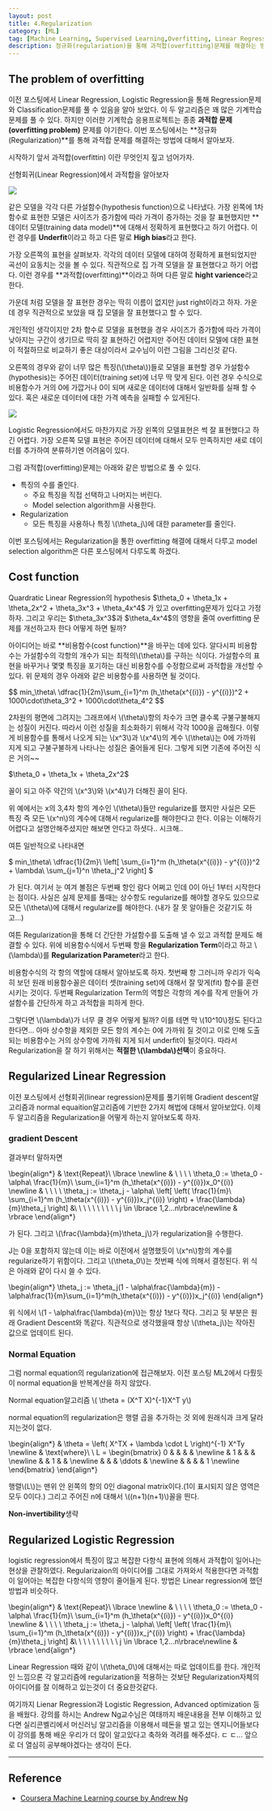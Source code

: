 ```yaml
---
layout: post
title: 4.Regularization
category: [ML]
tag: [Machine Learning, Supervised Learning,Overfitting, Linear Regression, Logistic Regression]
description: 정규화(regulariation)을 통해 과적합(overfitting)문제를 해결하는 방법에 대해서 알아보자.
---
```

## The problem of overfitting
이전 포스팅에서 Linear Regression, Logistic Regression을 통해 Regression문제와 Classification문제를 풀 수 있음을 알아 보았다. 이 두 알고리즘은 꽤 많은 기계학습 문제를 풀 수 있다. 하지만 이러한 기계학습 응용프로젝트는 종종 **과적합 문제(overfitting problem)** 문제를 야기한다. 이번 포스팅에서는 **정규화(Regularization)**를 통해 과적합 문제를 해결하는 방법에 대해서 알아보자.

시작하기 앞서 과적합(overfittin) 이란 무엇인지 짚고 넘어가자.

선형회귀(Linear Regression)에서 과적합을 알아보자

![](/assets/posts/MachineLearning/ml4-0.png)

같은 모델을 각각 다른 가설함수(hypothesis function)으로 나타냈다. 가장 왼쪽에 1차함수로 표현한 모델은 사이즈가 증가함에 따라 가격이 증가하는 것을 잘 표현했지만 **데이터 모델(training data model)**에 대해서 정확하게 표현했다고 하기 어렵다. 이런 경우를 **Underfit**이라고 하고 다른 말로 **High bias**라고 한다.

가장 오른쪽의 표현을 살펴보자. 각각의 데이터 모델에 대하여 정확하게 표현되었지만 곡선이 요동치는 것을 볼 수 있다. 직관적으로 집 가격 모델을 잘 표현했다고 하기 어렵다. 이런 경우를 **과적합(overfitting)**이라고 하며 다른 말로 **hight varience**라고 한다.

가운데 처럼 모델을 잘 표현한 경우는 딱히 이름이 없지만 just right이라고 하자. 가운데 경우 직관적으로 보았을 때 집 모델을 잘 표현했다고 할 수 있다.

개인적인 생각이지만 2차 함수로 모델을 표현했을 경우 사이즈가 증가함에 따라 가격이 낮아지는 구간이 생기므로 딱히 잘 표현하긴 어렵지만 주어진 데이터 모델에 대한 표현이 적절하므로 비교하기 좋은 대상이라서 교수님이 이런 그림을 그리신것 같다.

오른쪽의 경우와 같이 너무 많은 특징(\\(\theta\\))들로 모델을 표현할 경우 가설함수(hypothesis)는 주어진 데이터(training set)에 너무 딱 맞게 된다. 이런 경우 수식으로 비용함수가 거의 0에 가깝거나 0이 되며 새로운 데이터에 대해서 일반화를 실패 할 수 있다. 혹은 새로운 데이터에 대한 가격 예측을 실패할 수 있게된다.

![](/assets/posts/MachineLearning/ml4-1.png)

Logistic Regression에서도 마찬가지로 가장 왼쪽의 모델표현은 썩 잘 표현했다고 하긴 어렵다. 가장 오른쪽 모델 표현은 주어진 데이터에 대해서 모두 만족하지만 새로 데이터를 추가하여 분류하기엔 어려움이 있다.

그럼 과적합(overfitting)문제는 아래와 같은 방법으로 풀 수 있다.

 - 특징의 수를 줄인다.
   - 주요 특징을 직접 선택하고 나머지는 버린다.
   - Model selection algorithm을 사용한다.
 - Regularization
   - 모든 특징을 사용하나 특징 \\(\theta_j\\)에 대한 parameter를 줄인다.

이번 포스팅에서는 Regularization을 통한 overfitting 해결에 대해서 다루고 model selection algorithm은 다른 포스팅에서 다루도록 하겠다.

## Cost function

<div>
Quardratic Linear Regression의 hypothesis $\theta_0 + \theta_1x + \theta_2x^2 + \theta_3x^3 + \theta_4x^4$ 가 있고 overfitting문제가 있다고 가정하자. 그리고 우리는 $\theta_3x^3$과 $\theta_4x^4$의 영향을 줄여 overfitting 문제를 개선하고자 한다 어떻게 하면 될까?
</div>

아이디어는 바로 **비용함수(cost function)**을 바꾸는 데에 있다. 알다시피 비용함수는 가설함수의 각항의 개수가 되는 최적의\\(\theta\\)를 구하는 식이다. 가설함수의 표현을 바꾸거나 몇몇 특징을 포기하는 대신 비용함수를 수정함으로써 과적합을 개선할 수 있다. 위 문제의 경우 아래와 같은 비용함수를 사용하면 될 것이다.

<div>
$$
min_\theta\ \dfrac{1}{2m}\sum_{i=1}^m (h_\theta(x^{(i)}) - y^{(i)})^2 + 1000\cdot\theta_3^2 + 1000\cdot\theta_4^2
$$
</div>

2차원의 평면에 그려지는 그래프에서 \\(\theta\\)항의 차수가 크면 클수록 구불구불해지는 성질이 커진다. 따라서 이런 성질을 최소화하기 위해서 각각 1000을 곱해줬다. 이렇게 비용함수를 통해서 나오게 되는 \\(x^3\\)과 \\(x^4\\)의 계수 \\(\theta\\)는 0에 가까워 지게 되고 구불구불하게 나타나는 성질은 줄어들게 된다. 그렇게 되면 기존에 주어진 식은 거의~~

<div>
$\theta_0 + \theta_1x + \theta_2x^2$
</div>

꼴이 되고 아주 약간의 \\(x^3\\)와 \\(x^4\\)가 더해진 꼴이 된다.

위 예에서는 x의 3,4차 항의 계수인 \\(\theta\\)들만 regularize를 했지만 사실은 모든 특징 즉 모든 \\(x^n\\)의 계수에 대해서 regularize를 해야한다고 한다. 이유는 이해하기 어렵다고 설명안해주셨지만 해보면 안다고 하셧다.. 시크해..

여튼 일반적으로 나타내면

<div>
$
min_\theta\ \dfrac{1}{2m}\ \left[ \sum_{i=1}^m (h_\theta(x^{(i)}) - y^{(i)})^2 + \lambda\ \sum_{j=1}^n \theta_j^2 \right]
$
</div>

가 된다. 여기서 눈 여겨 볼점은 두번째 항인 람다 어쩌고 인데 0이 아닌 1부터 시작한다는 점이다. 사실은 실제 문제를 풀때는 상수항도 regularize를 해야할 경우도 있으므로 모든 \\(\theta\\)에 대해서 regularize를 해야한다. (내가 잘 못 알아들은 것같기도 하고...)

여튼 Regularization을 통해 더 간단한 가설함수를 도출해 낼 수 있고 과적합 문제도 해결할 수 있다. 
위에 비용함수식에서 두번째 항을 **Regularization Term**이라고 하고 \\(\lambda\\)를 **Regularization Parameter**라고 한다.

비용함수식의 각 항의 역할에 대해서 알아보도록 하자. 첫번째 항 그러니까 우리가 익숙히 보던 원래 비용함수꼴은 데이터 셋(training set)에 대해서 잘 맞게(fit) 함수를 훈련시키는 것이다. 두번째 Regularization Term의 역할은 각항의 계수를 작게 만들어 가설함수를 간단하게 하고 과적합을 피하게 한다.

그렇다면 \\(\lambda\\)가 너무 클 경우 어떻게 될까? 이를 테면 막 \\(10^10\\)정도 된다고한다면... 아마 상수항을 제외한 모든 항의 계수는 0에 가까워 질 것이고 이로 인해 도출되는 비용함수는 거의 상수항에 가까워 지게 되서 underfit이 될것이다. 따라서 Regularization을 잘 하기 위해서는 **적절한 \\(\lambda\\)선택**이 중요하다.

## Regularized Linear Regression

이전 포스팅에서 선형회귀(linear regression)문제를 풀기위해 Gradient descent알고리즘과 normal equaition알고리즘에 기반한 2가지 해법에 대해서 알아보았다. 이제 두 알고리즘을 Regularization을 어떻게 하는지 알아보도록 하자.

### gradient Descent
결과부터 말하자면

<div>
\begin{align*}
& \text{Repeat}\ \lbrace \newline
& \ \ \ \ \theta_0 := \theta_0 - \alpha\ \frac{1}{m}\ \sum_{i=1}^m (h_\theta(x^{(i)}) - y^{(i)})x_0^{(i)} \newline
& \ \ \ \ \theta_j := \theta_j - \alpha\ \left[ \left( \frac{1}{m}\ \sum_{i=1}^m (h_\theta(x^{(i)}) - y^{(i)})x_j^{(i)} \right) + \frac{\lambda}{m}\theta_j \right] &\ \ \ \ \ \ \ \ \ \ j \in \lbrace 1,2...n\rbrace\newline
& \rbrace
\end{align*}
</div>

가 된다. 그리고 \\(\frac{\lambda}{m}\theta_j\\)가 regularization을 수행한다.

J는 0을 포함하지 않는데 이는 바로 이전에서 설명했듯이 \\(x^n\\)항의 계수를 regularize하기 위함이다. 그리고 \\(\theta_0\\)는 첫번째 식에 의해서 결정된다. 위 식은 아래와 같이 다시 쓸 수 있다.

<div>
\begin{align*}
\theta_j := \theta_j(1 - \alpha\frac{\lambda}{m}) - \alpha\frac{1}{m}\sum_{i=1}^m(h_\theta(x^{(i)}) - y^{(i)})x_j^{(i)}
\end{align*}
</div>

위 식에서 \\(1 - \alpha\frac{\lambda}{m}\\)는 항상 1보다 작다. 그리고 뒷 부분은 원래 Gradient Descent와 똑같다. 직관적으로 생각했을때 항상 \\(\theta_j\\)는 작아진 값으로 업데이트 된다. 

### Normal Equation

그럼 normal equation의 regularization에 접근해보자. 이전 포스팅 ML2에서 다뤘듯이 normal equation을 반복계산을 하지 않았다.

Normal equation알고리즘  \\(
\theta = (X^T X)^{-1}X^T y\\)

normal equation의 regularization은 행렬 곱을 추가하는 것 외에 원래식과 크게 달라지는것이 없다.


<div>
\begin{align*}
& \theta = \left( X^TX + \lambda \cdot L \right)^{-1} X^Ty \newline
& \text{where}\ \ L = 
\begin{bmatrix}
 0 & & & & \newline
 & 1 & & & \newline
 & & 1 & & \newline
 & & & \ddots & \newline
 & & & & 1 \newline
\end{bmatrix}
\end{align*}
</div>

행렬\\(L\\)는 맨위 안 왼쪽의 항의 0인 diagonal matrix이다.(1이 표시되지 않은 영역은 모두 0이다.) 그리고 주어진 n에 대해서 \\((n+1)(n+1)\\)꼴을 띈다.


**Non-invertibility**생략


## Regularized Logistic Regression

logistic regression에서 특징이 많고 복잡한 다항식 표현에 의해서 과적합이 일어나는 현상을 관찰하였다. Regularizaion의 아이디어를 그대로 가져와서 적용한다면 과적함이 일어아는 복잡한 다항식의 영향이 줄어들게 된다. 방법은 Linear regression에 했던 방법과 비슷하다.

<div>
\begin{align*}
& \text{Repeat}\ \lbrace \newline
& \ \ \ \ \theta_0 := \theta_0 - \alpha\ \frac{1}{m}\ \sum_{i=1}^m (h_\theta(x^{(i)}) - y^{(i)})x_0^{(i)} \newline
& \ \ \ \ \theta_j := \theta_j - \alpha\ \left[ \left( \frac{1}{m}\ \sum_{i=1}^m (h_\theta(x^{(i)}) - y^{(i)})x_j^{(i)} \right) + \frac{\lambda}{m}\theta_j \right] &\ \ \ \ \ \ \ \ \ \ j \in \lbrace 1,2...n\rbrace\newline
& \rbrace
\end{align*}
</div>

Linear Regression 때와 같이 \\(\theta_0\\)에 대해서는 따로 업데이트를 한다. 개인적인 느낌으론 각 알고리즘에 regularization을 적용하는 것보단 Regularization자체의 아이디어를 잘 이해하고 있는것이 더 중요한것같다.


여기까지 Lienar Regression과 Logistic Regression, Advanced optimization 등을 배웠다. 강의를 하시는 Andrew Ng교수님은 여태까지 배운내용을 전부 이해하고 있다면 실리콘벨리에서 머신러닝 알고리즘을 이용해서 떼돈을 벌고 있는 엔지니어들보다 이 강의를 통해 배운 우리가 더 많이 알고있다고 축하와 격려를 해주셨다.  ㄷ ㄷ... 앞으로 더 열심히 공부해야겠다는 생각이 든다.

---
## Reference
  
  - [Coursera Machine Learning course by Andrew Ng](https://www.coursera.org/learn/machine-learning/lecture/4BHEy/regularized-logistic-regression)
